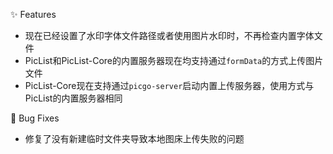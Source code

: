 ✨ Features

- 现在已经设置了水印字体文件路径或者使用图片水印时，不再检查内置字体文件
- PicList和PicList-Core的内置服务器现在均支持通过`formData`的方式上传图片文件
- PicList-Core现在支持通过`picgo-server`启动内置上传服务器，使用方式与PicList的内置服务器相同

🐛 Bug Fixes

- 修复了没有新建临时文件夹导致本地图床上传失败的问题
